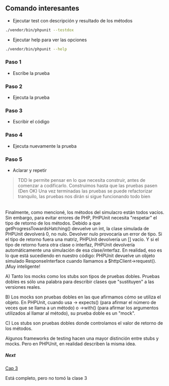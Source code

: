Comando interesantes
--------------------

* Ejecutar test con descripción y resultado de los métodos

```bash
./vendor/bin/phpunit --testdox
```

* Ejecutar help para ver las opciones

```bash
./vendor/bin/phpunit --help
```

### Paso 1

* Escribe la prueba

### Paso 2

* Ejecuta la prueba

### Paso 3

* Escribir el código

### Paso 4

* Ejecuta nuevamente la prueba

### Paso 5

* Aclarar y repetir

> TDD le permite pensar en lo que necesita construir, antes de comenzar a codificarlo.
> Construimos hasta que las pruebas pasen (Den OK)
> Una vez terminadas las pruebas se puede refactorizar tranquilo, las pruebas nos dirán si sigue funcionando todo bien

######   

Finalmente, como mencioné, los métodos del simulacro están todos vacíos. Sin embargo, para evitar errores de PHP,
PHPUnit necesita "respetar" el tipo de retorno de los métodos. Debido a que getProgressTowardsHatching() devuelve un
int, la clase simulada de PHPUnit devolverá 0, no nulo. Devolver nulo provocaría un error de tipo. Si el tipo de retorno
fuera una matriz, PHPUnit devolvería un [] vacío. Y si el tipo de retorno fuera otra clase o interfaz, PHPUnit
devolvería automáticamente una simulación de esa clase/interfaz. En realidad, eso es lo que está sucediendo en nuestro
código: PHPUnit devuelve un objeto simulado ResponseInterface cuando llamamos a $httpClient->request(). ¡Muy
inteligente!

A) Tanto los mocks como los stubs son tipos de pruebas dobles. Pruebas dobles es sólo una palabra para
describir clases que "sustituyen" a las versiones reales.

B) Los mocks son pruebas dobles en las que afirmamos cómo se utiliza el objeto. En PHPUnit, cuando usa ->
expects() (para afirmar el número de veces que se llama a un método) o ->with() (para afirmar los argumentos utilizados
al llamar al método), su prueba doble es un "mock".

C) Los stubs son pruebas dobles donde controlamos el valor de retorno de los métodos.

Algunos frameworks de testing hacen una mayor distinción entre stubs y mocks. Pero en PHPUnit, en realidad describen la
misma idea.

##### Next

[Cap 3](https://symfonycasts.com/es/screencast/phpunit/real-test)

Está completo, pero no tomó la clase 3